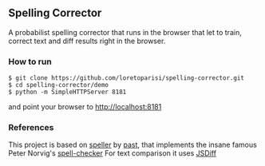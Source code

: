 ## Spelling Corrector
A probabilist spelling corrector that runs in the browser that let to train, correct text and diff results right in the browser.

### How to run

```
$ git clone https://github.com/loretoparisi/spelling-corrector.git
$ cd spelling-corrector/demo
$ python -m SimpleHTTPServer 8181
```

and point your browser to [http://localhost:8181](http://localhost:8181)

### References
This project is based on [speller](https://github.com/past/speller) by [past](https://github.com/past/), that implements the insane famous Peter Norvig's [spell-checker](http://norvig.com/spell-correct.html)
For text comparison it uses [JSDiff](https://github.com/kpdecker/jsdiff)
